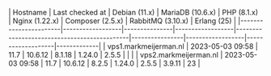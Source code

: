 | Hostname              | Last checked at  | Debian (11.x) | MariaDB (10.6.x) | PHP (8.1.x)                                 
| Nginx (1.22.x) | Composer (2.5.x) | RabbitMQ (3.10.x) | Erlang (25) |
|-----------------------|------------------|---------------|------------------|---------------------------------------------|----------------|------------------|-------------------|-------------|
| vps1.markmeijerman.nl | 2023-05-03 09:58 | 11.7 | 10.6.12 | 8.1.18 | 1.24.0 | 2.5.5 |  |  |
| vps2.markmeijerman.nl | 2023-05-03 09:58 | 11.7 | 10.6.12 | 8.2.5 | 1.24.0 | 2.5.5 | 3.9.11 | 23 |
